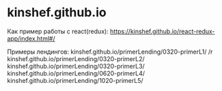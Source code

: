 # kinshef.github.io

Как пример работы с react(redux):
https://kinshef.github.io/react-redux-app/index.html#/

Примеры лендингов:
kinshef.github.io/primerLending/0320-primerL1/ /r
kinshef.github.io/primerLending/0320-primerL2/ <br>
kinshef.github.io/primerLending/0320-primerL3/
kinshef.github.io/primerLending/0620-primerL4/
kinshef.github.io/primerLending/1020-primerL5/
